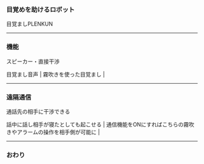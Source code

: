 ### 目覚めを助けるロボット
目覚ましPLENKUN



---


### 機能
スピーカー・直接干渉

 目覚まし音声 | 
 霧吹きを使った目覚まし | 

---


### 遠隔通信

通話先の相手に干渉できる

話中に話し相手が寝たとしても起こせる | 
通信機能をONにすればこちらの霧吹きやアラームの操作を相手側が可能に | 




---


### おわり
